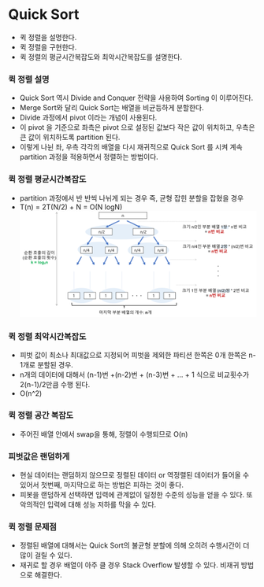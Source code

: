 # Quick Sort
- 퀵 정렬을 설명한다.
- 퀵 정렬을 구현한다.
- 퀵 정렬의 평균시간복잡도와 최악시간복잡도를 설명한다. 

### 퀵 정렬 설명
- Quick Sort 역시 Divide and Conquer 전략을 사용하여 Sorting 이 이루어진다.
- Merge Sort와 달리 Quick Sort는 배열을 비균등하게 분할한다. 
- Divide 과정에서 pivot 이라는 개념이 사용된다. 
- 이 pivot 을 기준으로 좌측은 pivot 으로 설정된 값보다 작은 값이 위치하고, 우측은 큰 값이 위치하도록 partition 된다. 
- 이렇게 나뉜 좌, 우측 각각의 배열을 다시 재귀적으로 Quick Sort 를 시켜 계속 partition 과정을 적용하면서 정렬하는 방법이다.

### 퀵 정렬 평균시간복잡도
- partition 과정에서 반 반씩 나뉘게 되는 경우 즉, 균형 잡힌 분할을 잡혔을 경우
- T(n) = 2T(N/2) + N = O(N logN)
![ex_screenshot](./img/quicksortT.png)

### 퀵 정렬 최악시간복잡도
- 피벗 값이 최소나 최대값으로 지정되어 피벗을 제외한 파티션 한쪽은 0개 한쪽은 n-1개로 분할된 경우.
- n개의 데이터에 대해서 (n-1)번 +(n-2)번 + (n-3)번 + ... + 1 식으로 비교횟수가 2(n-1)/2만큼 수행 된다.
- O(n^2)

### 퀵 정렬 공간 복잡도
- 주어진 배열 안에서 swap을 통해, 정렬이 수행되므로 O(n)

### 피벗값은 랜덤하게
- 현실 데이터는 랜덤하지 않으므로 정렬된 데이터 or 역정렬된 데이터가 들어올 수 있어서 첫번째, 마지막으로 하는 방법은 피하는 것이 좋다.
- 피봇을 랜덤하게 선택하면 입력에 관계없이 일정한 수준의 성능을 얻을 수 있다. 또 악의적인 입력에 대해 성능 저하를 막을 수 있다.

### 퀵 정렬 문제점
- 정렬된 배열에 대해서는 Quick Sort의 불균형 분할에 의해 오히려 수행시간이 더 많이 걸릴 수 있다.
- 재귀로 할 경우 배열이 아주 클 경우 Stack Overflow 발생할 수 있다. 비재귀 방법으로 해결한다.
